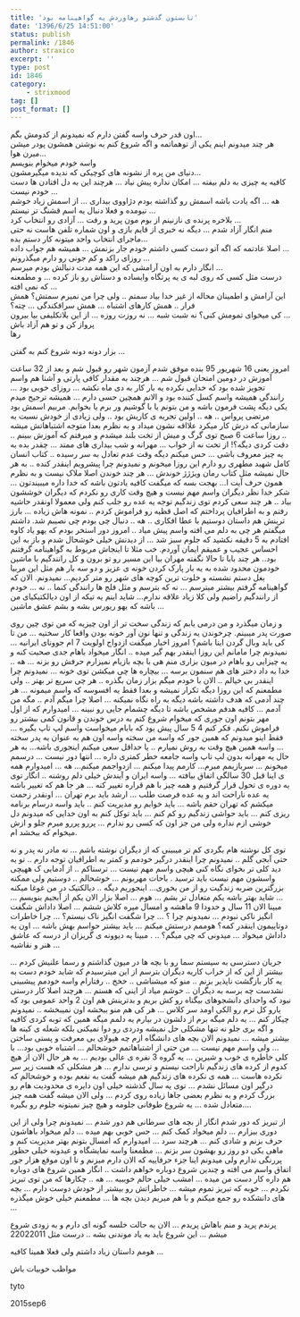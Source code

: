 ```yaml
---
title: 'تابستون گذشتو رهاوردش یه گواهینامه بود'
date: '1396/6/25 14:51:00'
status: publish
permalink: /1846
author: straxico
excerpt: ''
type: post
id: 1846
category:
    - strixmood
tag: []
post_format: []
---
```

اون قدر حرف واسه گفتن دارم که نمیدونم از کدومش بگم…  
هر چند میدونم اینم یکی از توهماتمه و اگه شروع کنم به نوشتن همشون پودر میشن میرن هوا…  
واسه خودم میخوام بنویسم  
دنیای من پره از نشونه های کوچیکی که ندیده میگیرمشون…  
کافیه یه چیزی به دلم بیفته … امکان نداره پیش نیاد … هرچند این به دل افتادن ها دست خودم نیست …  
هه … اگه یادت باشه اسمش رو گذاشته بودم دژاووی بیداری … از اسمش زیاد خوشم نیومده و فعلا دنبال یه اسم قشنگ تر نیستم …  
بلاخره پرنده ی نازنینم از بوم مون پرید و رفت … آزادی رو انتخاب کرد …  
منم انگار آزاد شدم … دیگه نه خبری از قایم بازی و اون شماره تلفن هاست نه حتی ماجرای انتخاب واحد میتونه کار دستم بده…  
اصلا عادتمه که اگه آتو دست کسی داشتم خودم جار بزنمش … همیشه هم جواب داده …  
روزای راکد و کم جونی رو دارم میگذرونم …  
انگار دارم به اون آرامشی که این همه مدت دنبالش بودم میرسم …  
درست مثل کسی که روی لبه ی یه پرتگاه وایساده و دستاش رو باز کرده … و مطمعنه که نمی افته …  
این آرامش و اطمینان محاله از غیر خدا بیاد سمتم .. ولی چرا من نمیرم سمتش؟ همش فرار .. همش کارهای اشتباه … همش سرافکندگی … چته؟  
کی میخوای تمومش کنی؟ نه شبت شبه … نه روزت روزه … از این بلاتکلیفی بیا بیرون …  
پرواز کن و تو هم آزاد باش  
رها

بزار دونه دونه شروع کنم به گفتن …

امروز یعنی 16 شهریور 95 بنده موفق شدم آزمون شهر رو قبول شم و بعد از 32 ساعت آموزش در دومین امتحان قبول شم … هرچند به مقدار کافی پارتی و آشنا هم واسم تجویز شده بود که خدایی نکرده یه بار کار به دی ماه نکشه … روزای خوبی بود … رانندگی همیشه واسم کسل کننده بود و الانم همچین حسی دارم … همیشه ترجیح میدم یکی دیگه پشت فرمون باشه و من بتونم یا با گوشیم ور برم یا بخوابم. مربیم اسمش بود مرتضی پرواس .. هه .. اولین تجربه ی کاریش بود .. ولی زیادی از خودش نسبت به سازمانی که درش کار میکرد علااقه نشون میداد و به نظرم بعدا متوجه اشتباهاتش میشه .. روزا ساعت 6 صبح توی گرگ و میش از تخت بلند میشدم و میرفتم که آموزش ببینم .. دقت کردی دیگه؟! از تخت نه از خواب … مهرانه و شب بیداری های ممتد … چقدر بده به یه چیز معروف باشی … حس میکنم دیگه وقت عدم تعادل به سر رسیده .. کتاب انسان کامل شهید مطهری رو دارم این روزا میخونم و نمیدونم چرا پیشرویم اینقدر کنده .. به هر حال نمیشه مثل کتاب رمان ویژژژ خوندش … هر چند خوندن اصلا ملاک نیست و به نظرم همون حرف آیت ا… بهجت بسه که میگفت کافیه یادتون باشه که خدا داره میبیندتون … شکر خدا نظر دیگران واسم مهم نیست و هیچ وقت کاری رو نکردم که دیگران خوششون بیاد .. هر چند سعی کردم توی زندگیم توجه یه عده رو جلب کنم ولی معمولا اونقدر حاشیه رفتم و به اطرافیان پرداختم که اصل قظیه رو فراموش کردم .. نمونه هاش زیاده … بارز ترینش هم داستان دوستیم با عطا افکاری .. هه .. دنبال چی بودم چی نصیبم شد. داشتم میگفتم هر چی به دلم می افته واسم پیش میاد .. امروز دور استخر بودم که یهو یاد کاوه افتادم به 5 دقیقه نکشید که جلوم سبز شد … از دیدنش خیلی خوشحال شدم و باز به این احساس عجیب و عمیقم ایمان آوردم. خب مثلا تا اینجاش مربوط به گواهینامه گرفتنم بود.. هر چند بابا تا حالا نگفته مهران بیا این مسیر رو تو برون و کل رانندگیم با ماشین خودمون محدود شده به یه بار پارک کردن خونه ی عزیز و دو سه بار هم مثل این مربیا بغل دستم نشسته و خلوت ترین کوچه های شهر رو متر کردیم… نمیدونم. الان که گواهینامه گرفتم بیشتر میترسم … نه که بترسم و مثل فلج ها رانندگی کنما .. نه … خودم از رانندگیم راضیم ولی کلا زیاد علاقه ندارم… شاید اینم یه تیکه از اون دیالکتیکیای من باشه که یهو ریورس بشه و بشم عشق ماشین …

و زمان میگذرد و من درمی یابم که زندگی سخت تر از اون چیزیه که من توی چین روی صورت پدر میبینم. چرخوندن یه زندگی و تنها نون آور خونه بودن واقعا کار سختیه … من تا کی باید وبال گردن اینا باشم؟ امروز اخبار میگفت ازدواج اولویت 7 ام جوونای ایرانیه … نمیدونم چرا مامانم این روزا اینقدر بهم گیر میده .. انگار میخواد باهام جدی صحبت کنه و یه چیزایی رو باهام در میون بزاری منم هی با بچه بازیام نمیزارم حرفش رو بزنه … هه .. خدا به داد دختر های هم سنمون برسه … بیچاره ها چی میکشن توی خونه … نمیدونم چرا اینقدر بی خیالم .. الان با خودم میگم بزار زمان بگذره .. هر چی سریع تر بهتر .. ولی مطمعنم که این روزا دیگه تکرار نمیشه و بعدا فقط یه افسوسه که واسم میمونه … هر چند آدمی که هدف داشته باشه دیگه به راه نگاه نمیکنه … اصلا چرا میگم آدم .. مگه من آدمم … کافیه هدفم مشخص باشه تا دیگه چشمام جایی رو نبینه … امیدوارم که از اول مهر بتونم اون جوری که میخوام شروع کنم به درس خوندن و قانون کمی بیشتر رو فراموش نکنم. فکر کنم 4 5 سال پیش بود که بابام میخواست واسم لپ تاپ بگیره … فقط اینو میدونم که همین جور که واسه من سخته واسه اون هم به عنوان یه پدر سخته … واسه همین هیچ وقت به روش نمیارم .. یا حداقل سعی میکنم اینجوری باشه… به هر حال یه مهرانه بدون لپ تاپ واسه جامعه خطر کمتری داره … انتها دور نیست … درسمم میخونم … سربازیمم میرم… کارمم پیدا میکنم … ازدواجمم میکنم… هه … امیدوارم همه ی اینا قبل 30 سالگی اتفاق بیافته … واسه ایران و آیندش خیلی دلم روشنه .. انگار توی یه دوره ی تحول قرار گرفتیم و همه چیز با هم قراره تغییر کنه … هر جا هم که تغییر باشه یه عده ناراحت اند و یه عده فرصت طلب … ارشد باید برم تهران … اونقدر زحمت میکشم که تهران حقم باشه … باید خوابم رو مدیریت کنم .. باید واسه درسام برنامه ریزی کنم … باید حواشی زندگیم رو کم کنم … باید توکل کنم به اون خدایی که میدونم دل خوشی ازم نداره ولی من جز اون که کسی رو ندارم … پررو پررو میرم جلو و ازش میخوام که ببخشد ام.

توی کل نوشته هام بگردی کم تر میبینی که از دیگران نوشته باشم … نه مادر نه پدر و نه حتی آبجی گلم .. نمیدونم چرا اینقدر درگیر خودمم و کمتر به اطرافیان توجه دارم .. تو یه دید کلی تر بخوای نگاه کنی هیچی واسم مهم نیست … ترسناکم .. از آدمایی ک ههیچی واسشون مهم نیست باید ترسید . باحات مهربونم … خوشحالم .. دوستیم ولی ممکنه بزرگترین ضربه زندگیت رو از من بخوری… اینجوریم دیگه .. دیالکتیک در من غوغا میکنه … شاید بهتر باشه یکم متعادل تر بشم … هوم … اصلا بزار الان یکم از آبجیم بنویسم … مبینا الان 11 سال و حدودا 9 ماهشه و امسال میره کلاش ششم … اصلا داداش شگفت انگیز ناکی نبودم … نمیدونم چرا ؟ … چرا شگفت انگیز ناک نیستم؟ … چرا خاطرات دوتاییمون اینقدر کمه؟ هوممم درستش میکنم … باید بیشتر حواسم بهش باشه … اون یه داداش میخواد … میدونی که چی میگم؟ .. . مبینا یه دیوونه ی گریزان از درسه که عاشق هنر و نقاشیه …

جریان دسترسی به سیستم سما رو با بچه ها در میون گذاشتم و رسما علنیش کردم … بیشتر از این که از خراب کاریه دیگران بترسم از این میترسیدم که شاید خودم دست به یه کار بازگشت ناپذیر بزنم .. منو که میشناشی .. خخخ .. رفتارام واسه خودمم پیشبینی نشدست چه برسه به دیگران .. خوشم میاد از اینی که هستم … هرچند اصلا کار درستی نبود که واحدای دانشجوهای بیگناه رو کش بریم و بدترینش هم اون 2 واحد عمومی بود که یارو کل ترم رو الکی اومد سر کلاس … هر کی هم منو ببخشه اون نمیبخشه .. نمیدونم چیکار کنم … یه دلم میگه برم از دلشون در بیارم یه دلمم میگه همین که توبه کردی کافیه و اگه بری جلو نه تنها مشکلی حل نمیشه ودردی رو دوا نمیکنی بلکه شعله ی کینه ها بیشتر میشه … نمیدونم الان بچه های دانشگاه ازم چه هیولای بی معرفت و پستی ساختن … ولی واسم مهم نیست … من حتی از اشتباهاتمم خوشحالم … اشتباه خوبی بود… با کلی خاطره ی خوب و شیرین … یه گروه 3 نفره ی عالی بودیم … به هر حال الان از هیچ کدوم از کرده های زندگیم ناراحت نیستم و ترسی ندارم … هر مشکلی که هست زیر سر نکرده هاست … همه ی نکرده های زندگیم هم میشه گفت به نفعم بوده و خوشحالم که درگیر اون مسائل نشدم … توی یه سال گذشته خیلی اون دایره ی محدودیت هام رو بزرگ کردم و به نظرم بعضی جاها زیاده روی کردم … ولی الان میشه گفت همه چیز متعادل شده … یه شروع طوفانی جلومه و هیچ چیز نمیتونه جلوم رو بگیره….

از تبریز که دور شدم انگار از بچه های سرطانی هم دور شدم … نمیدونم چرا ولی از این دوری بیزارم … دلم میخواد کمک کنم … حس خوبی بهم میده … دلم میخواد باهاشون حرف بزنم و شادی کنم … هرچند سرد … امیدوارم که امسال بتونم بهتر مدیریت کنم و ماهی یکی دو روز رو بهشون سر بزنم … مطمعنا واسه نمایشگاه و عیدونه خیلی حظور پررنگی ندارم ولی میدونم اینا جزء حرفاییه که الان دارم میزنم و تا اون موقع هزار جور اتفاق واسم می افته و چندین شروع دوباره خواهم داشت .. انگار همین شروع های دوباره هم داره کار دست من میده … امشب خیلی حالم خوبببه … هه .. چکارها که من توی تبریز نکردم … خوبه که تبریز تموم میشه … خاطراتش رو بیشتر از خودش دوست دارم … بچه های دانشکده رو جمع میکنم و با هم میریم دیدن بچه ها … مطمعنم خیلی خوش میگذره …

پرندم پرید و منم باهاش پریدم … الان یه حالت خلسه گونه ای دارم و به زودی شروع میشم … این شروع باید به یاد موندنی بشه .. درست مثل 22022011

هومم داستان زیاد داشتم ولی فعلا همینا کافیه …

مواظب خوبیات باش

tyto

2015sep6